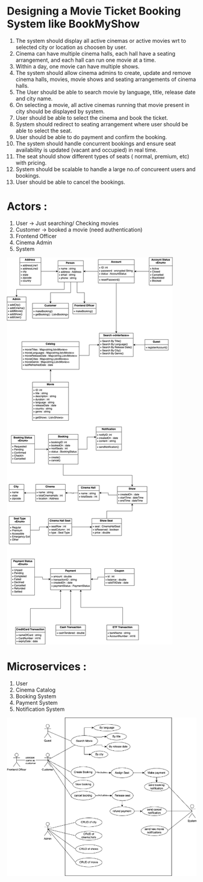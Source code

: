 # Designing a Movie Ticket Booking System like BookMyShow
1. The system should display all active cinemas or active movies wrt to selected city or location as choosen by user.
2. Cinema can have multiple cinema halls, each hall have a seating arrangement, and each hall can run one movie at a time.
3. Within a day, one movie can have multiple shows.
4. The system should allow cinema admins to create, update and remove cinema halls, movies, movie shows and seating arrangements of cinema halls.
5. The User should be able to search movie by language, title, release date and city name.
6. On selecting a movie, all active cinemas running that movie present in city should be displayed by system.
7. User should be able to select the cinema and book the ticket.
8. System should redirect to seating arrangement where user should be able to select the seat.
9. User should be able to do payment and confirm the booking.
10. The system should handle concurrent bookings and ensure seat availability is updated (vacant and occupied) in real time.
11. The seat should show different types of seats ( normal, premium, etc) with pricing.
12. System should be scalable to handle a large no.of concureent users and bookings.
13. User should be able to cancel the bookings.

# Actors : 
1. User -> Just searching/ Checking movies
2. Customer -> booked a movie (need authentication)
3. Frontend Officer
4. Cinema Admin
5. System 

![Class Diagram](./ClassDiagram.png)

# Microservices :
1. User 
2. Cinema Catalog
3. Booking System
4. Payment System
5. Notification System

![Usecase Diagram](./usecaseDiagram.png)



